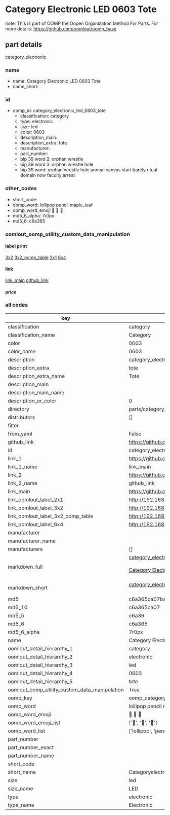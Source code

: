 # Category Electronic LED 0603 Tote  

note: This is part of OOMP the Oopen Organization Method For Parts. For more details: https://github.com/oomlout/oomp_base

##  part details



category_electronic

### name
* name: Category Electronic LED 0603 Tote
* name_short: 
### id
* oomp_id: category_electronic_led_0603_tote
  * classification: category
  * type: electronic
  * size: led
  * color: 0603
  * description_main: 
  * description_extra: tote
  * manufacturer: 
  * part_number: 
  * bip 39 word 2: orphan wrestle
  * bip 39 word 3: orphan wrestle hole
  * bip 39 word: orphan wrestle hole annual canvas start barely ritual domain now faculty arrest

### other_codes
* short_code: 
* oomp_word: lollipop pencil maple_leaf
* oomp_word_emoji :lollipop: :pencil: :maple_leaf:
* md5_6_alpha: 7r0px
* md5_6: c6a365






### oomlout_oomp_utility_custom_data_manipulation
#### label print
[3x2](http://192.168.1.245:1112/?label=oomp%207r0px)
[3x2_oomp_table](http://192.168.1.107:1112/?label=oomp%207r0px)
[2x1](http://192.168.1.242:1112/?label=oomp%207r0px)
[6x4](http://192.168.1.55:1112/?label=oomp%207r0px)    

#### link

[link_main](https://github.com/oomlout/oomlout_oomp_current_version_messy/tree/main/parts/category_electronic_led_0603_tote) [github_link](https://github.com/oomlout/oomlout_oomp_part_src/tree/main/parts/category_electronic_led_0603_tote)                             

#### price







### all codes 
| key | value |  
| --- | --- |  
| classification | category |  
| classification_name | Category |  
| color | 0603 |  
| color_name | 0603 |  
| description | category_electronic |  
| description_extra | tote |  
| description_extra_name | Tote |  
| description_main |  |  
| description_main_name |  |  
| description_or_color | 0  |  
| directory | parts/category_electronic_led_0603_tote |  
| distributors | [] |  
| filter |  |  
| from_yaml | False |  
| github_link | https://github.com/oomlout/oomlout_oomp_part_src/tree/main/parts/category_electronic_led_0603_tote |  
| id | category_electronic_led_0603_tote |  
| link_1 | https://github.com/oomlout/oomlout_oomp_current_version_messy/tree/main/parts/category_electronic_led_0603_tote |  
| link_1_name | link_main |  
| link_2 | https://github.com/oomlout/oomlout_oomp_part_src/tree/main/parts/category_electronic_led_0603_tote |  
| link_2_name | github_link |  
| link_main | https://github.com/oomlout/oomlout_oomp_current_version_messy/tree/main/parts/category_electronic_led_0603_tote |  
| link_oomlout_label_2x1 | http://192.168.1.242:1112/?label=oomp%207r0px |  
| link_oomlout_label_3x2 | http://192.168.1.245:1112/?label=oomp%207r0px |  
| link_oomlout_label_3x2_oomp_table | http://192.168.1.107:1112/?label=oomp%207r0px |  
| link_oomlout_label_6x4 | http://192.168.1.55:1112/?label=oomp%207r0px |  
| manufacturer |  |  
| manufacturer_name |  |  
| manufacturers | [] |  
| markdown_full | [category_electronic_led_0603_tote](https://github.com/oomlout/oomlout_oomp_current_version_messy/tree/main/parts/category_electronic_led_0603_tote)<br>[](https://github.com/oomlout/oomlout_oomp_current_version_messy/tree/main/parts/category_electronic_led_0603_tote)<br>[Category Electronic Led 0603 Tote](https://github.com/oomlout/oomlout_oomp_current_version_messy/tree/main/parts/category_electronic_led_0603_tote)<br><br> |  
| markdown_short | [category_electronic_led_0603_tote](https://github.com/oomlout/oomlout_oomp_current_version_messy/tree/main/parts/category_electronic_led_0603_tote)<br><br> |  
| md5 | c6a365ca07ba82535290d096d97f94e6 |  
| md5_10 | c6a365ca07 |  
| md5_5 | c6a36 |  
| md5_6 | c6a365 |  
| md5_6_alpha | 7r0px |  
| name | Category Electronic LED 0603 Tote |  
| oomlout_detail_hierarchy_1 | category |  
| oomlout_detail_hierarchy_2 | electronic |  
| oomlout_detail_hierarchy_3 | led |  
| oomlout_detail_hierarchy_4 | 0603 |  
| oomlout_detail_hierarchy_5 | tote |  
| oomlout_oomp_utility_custom_data_manipulation | True |  
| oomp_key | oomp_category_electronic_led_0603_tote |  
| oomp_word | lollipop pencil maple_leaf |  
| oomp_word_emoji | :lollipop: :pencil: :maple_leaf: |  
| oomp_word_emoji_list | [':lollipop:', ':pencil:', ':maple_leaf:'] |  
| oomp_word_list | ['lollipop', 'pencil', 'maple_leaf'] |  
| part_number |  |  
| part_number_exact |  |  
| part_number_name |  |  
| short_code |  |  
| short_name | Categoryelectronic |  
| size | led |  
| size_name | LED |  
| type | electronic |  
| type_name | Electronic |  
